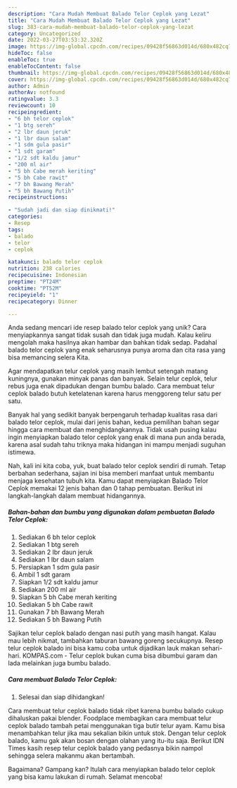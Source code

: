 ```yaml
---
description: "Cara Mudah Membuat Balado Telor Ceplok yang Lezat"
title: "Cara Mudah Membuat Balado Telor Ceplok yang Lezat"
slug: 383-cara-mudah-membuat-balado-telor-ceplok-yang-lezat
category: Uncategorized
date: 2022-03-27T03:53:32.320Z
image: https://img-global.cpcdn.com/recipes/09428f56863d014d/680x482cq70/balado-telor-ceplok-foto-resep-utama.jpg
hideToc: false
enableToc: true
enableTocContent: false
thumbnail: https://img-global.cpcdn.com/recipes/09428f56863d014d/680x482cq70/balado-telor-ceplok-foto-resep-utama.jpg
cover: https://img-global.cpcdn.com/recipes/09428f56863d014d/680x482cq70/balado-telor-ceplok-foto-resep-utama.jpg
author: Admin
authorAv: notfound
ratingvalue: 3.3
reviewcount: 10
recipeingredient:
- "6 bh telor ceplok"
- "1 btg sereh"
- "2 lbr daun jeruk"
- "1 lbr daun salam"
- "1 sdm gula pasir"
- "1 sdt garam"
- "1/2 sdt kaldu jamur"
- "200 ml air"
- "5 bh Cabe merah keriting"
- "5 bh Cabe rawit"
- "7 bh Bawang Merah"
- "5 bh Bawang Putih"
recipeinstructions:

- "Sudah jadi dan siap dinikmati!"
categories:
- Resep
tags:
- balado
- telor
- ceplok

katakunci: balado telor ceplok 
nutrition: 238 calories
recipecuisine: Indonesian
preptime: "PT24M"
cooktime: "PT52M"
recipeyield: "1"
recipecategory: Dinner

---
```





Anda sedang mencari ide resep balado telor ceplok yang unik? Cara menyiapkannya sangat tidak susah dan tidak juga mudah. Kalau keliru mengolah maka hasilnya akan hambar dan bahkan tidak sedap. Padahal balado telor ceplok yang enak seharusnya punya aroma dan cita rasa yang bisa memancing selera Kita.





Agar mendapatkan telur ceplok yang masih lembut setengah matang kuningnya, gunakan minyak panas dan banyak. Selain telur ceplok, telur rebus juga enak dipadukan dengan bumbu balado. Cara membuat telur ceplok balado butuh ketelatenan karena harus menggoreng telur satu per satu.

Banyak hal yang sedikit banyak berpengaruh terhadap kualitas rasa dari balado telor ceplok, mulai dari jenis bahan, kedua pemilihan bahan segar hingga cara membuat dan menghidangkannya. Tidak usah pusing kalau ingin menyiapkan balado telor ceplok yang enak di mana pun anda berada, karena asal sudah tahu triknya maka hidangan ini mampu menjadi suguhan istimewa.






Nah, kali ini kita coba, yuk, buat balado telor ceplok sendiri di rumah. Tetap berbahan sederhana, sajian ini bisa memberi manfaat untuk membantu menjaga kesehatan tubuh kita. Kamu dapat menyiapkan Balado Telor Ceplok memakai 12 jenis bahan dan 0 tahap pembuatan. Berikut ini langkah-langkah dalam membuat hidangannya.

<!--inarticleads1-->

##### Bahan-bahan dan bumbu yang digunakan dalam pembuatan Balado Telor Ceplok:

1. Sediakan 6 bh telor ceplok
1. Sediakan 1 btg sereh
1. Sediakan 2 lbr daun jeruk
1. Sediakan 1 lbr daun salam
1. Persiapkan 1 sdm gula pasir
1. Ambil 1 sdt garam
1. Siapkan 1/2 sdt kaldu jamur
1. Sediakan 200 ml air
1. Siapkan 5 bh Cabe merah keriting
1. Sediakan 5 bh Cabe rawit
1. Gunakan 7 bh Bawang Merah
1. Sediakan 5 bh Bawang Putih


Sajikan telur ceplok balado dengan nasi putih yang masih hangat. Kalau mau lebih nikmat, tambahkan taburan bawang goreng secukupnya. Resep telur ceplok balado ini bisa kamu coba untuk dijadikan lauk makan sehari-hari. KOMPAS.com - Telur ceplok bukan cuma bisa dibumbui garam dan lada melainkan juga bumbu balado. 

<!--inarticleads2-->

##### Cara membuat Balado Telor Ceplok:


1. Selesai dan siap dihidangkan!

Cara membuat telur ceplok balado tidak ribet karena bumbu balado cukup dihaluskan pakai blender. Foodplace membagikan cara membuat telur ceplok balado tambah petai menggunakan tiga butir telur ayam. Kamu bisa menambahkan telur jika mau sekalian bikin untuk stok. Dengan telur ceplok balado, kamu gak akan bosan dengan olahan yang itu-itu saja. Berikut IDN Times kasih resep telur ceplok balado yang pedasnya bikin nampol sehingga selera makanmu akan bertambah. 

Bagaimana? Gampang kan? Itulah cara menyiapkan balado telor ceplok yang bisa kamu lakukan di rumah. Selamat mencoba!
